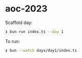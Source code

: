 # aoc-2023

Scaffold day:

```bash
❯ bun run index.ts --day 1
```

To run:

```bash
❯ bun --watch days/day1/index.ts
```
